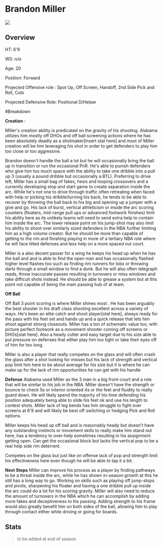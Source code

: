 # Brandon Miller
![](https://i.imgur.com/g54GcEZ.png)




## Overview
	
HT: 6'9

WS: *n/a*

Age: 20

Position: Forward

Projected Offensive role : Spot Up, Off Screen, Handoff, 2nd Side Pick and Roll, Cuts

Projected Defensive Role: Positional D/Helper

#Breakdown

**Creation** :
	
Miller's creation ability is predicated on the gravity of his shooting. Alabama utilizes him mostly off DHOs and off ball screening actions where he has been absolutely deadly as a shotmaker[insert stat here] and most of Miller creation will be him leveraging his shot in order to get defenders to play him too close or too aggressive.

Brandon doesn't handle the ball a lot but he will occasionally bring the ball up in transition or run the occasional PnR. He's able to punish defenders who give him too much space with the ability to take one dribble into a pull up 3 (usually a pound dribble but occasionally a BTL).  Preferring to drive left, Miller has a small bag of fakes, hesis and looping crossovers and a currently developing stop and start game to create separation inside the arc. While he's not one to drive through traffic often retreating when faced with help or picking his dribble/turning his back, he tends to be able to recover by throwing the ball back to his big and opening up a jumper with a give and go. His lack of burst, vertical athleticism or inside the arc scoring counters (floaters, mid-range pull ups or advanced footwork finishes) limit his ability here as its unlikely teams will need to send extra help to contain him inside the arc.  The lower release point on his jump-shot may also limit his ability to shoot over similarly sized defenders in the NBA further limiting him as a high volume creator. But he should be more than capable of getting to the rim and finishing playing in more of a tertiary NBA role where he will face tilted defenses and less help on a more spaced out court. 

Miller is a also decent passer for a wing he keeps his head up when he has the ball and and is able to find the open man and has occasionally flashed higher level flashes too such as finding rim runners for lobs or throwing darts through a small window to find a dunk. But he will also often telegraph reads, throw inaccurate passes resulting in turnovers or miss windows and take difficult shots instead. He should be able to grease a system but at this point not capable of being the main passing hub of at team. 


**Off Ball**

Off Ball 3 point scoring is where Miller shines most . He has been arguably the best shooter in his draft class shooting excellent across a variety of ways. He's been an elite catch and shoot player[stat here], always ready for the pass with his feet set and hands up and a quick release that lets him shoot against strong closeouts. Miller has a ton of schematic value too, with picture perfect footwork as a movement shooter coming off screens or DHOs[stat here]. Also a heady cutter and easy target due to his size able to put pressure on defenses that either play him too tight or take their eyes off of him for too long. 

Miller is also a player that really competes on the glass and will often crash the glass after a shot looking for misses but his lack of strength and vertical pop limit him here to be about average for his size but it is where he can make up for the lack of rim opportunities he can get with his handle 

**Defense**
Alabama used Miller as the 3 man in a big front-court and a role that will be similar to his job in the NBA. Miller doesn't have the strength or bounce to check 5s or interior oriented 4s or the feet and fluidity to really guard down. He will likely spend the majority of his time defending his position adequately being able to slide his feet ok and use his length to contest shots. Miller lack of leg bends has him struggle to fight over screens at 6'9 and will likely be best off switching or hedging Pick and Roll options.

Miller keeps his head up off ball and is reasonably heady but doesn't have any outstanding instincts or movement skills to really make him stand out here, has a tendency to over-help sometimes resulting in his assignment getting open. Can get the occasional block but lacks the vertical pop to be a real help side rim deterrent. 

Competes on the glass but just like on offense lack of pop and strength limit his effectiveness here even though he will be able to tap it a bit. 

**Next Steps**
Miller can improve his process as a player by finding pathways to be a threat inside the arc, while he has shown in-season growth at this he still has a long way to go. Working on skills such as playing off jump-stops and pivots, sharpening his floater and having a one dribble pull up inside the arc could do a lot for his scoring gravity. Miller will also need to reduce the amount of turnovers in the NBA which he can accomplish by adding more fakes and deceptiveness to his passing. Adding strength to his frame would also greatly benefit him on both sides of the ball, allowing him to play through contact either while driving or going for boards. 

## Stats
>to be added at end of season



